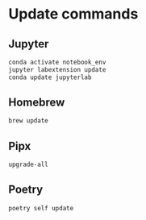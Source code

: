 # Update commands

## Jupyter

```zsh
conda activate notebook_env
jupyter labextension update
conda update jupyterlab
```

## Homebrew

```zsh
brew update
```

## Pipx

```zsh
upgrade-all
```

## Poetry

```zsh
poetry self update
```

